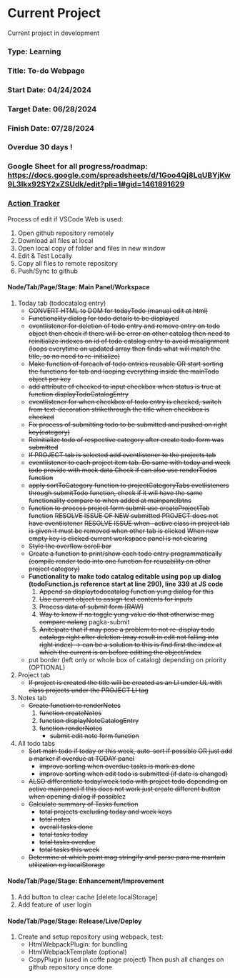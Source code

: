 # Current Project
Current project in development
### Type: Learning
### Title: To-do Webpage
### Start Date: 04/24/2024
### Target Date: 06/28/2024
### Finish Date: 07/28/2024
### Overdue 30 days !

### Google Sheet for all progress/roadmap: https://docs.google.com/spreadsheets/d/1Goo4Qj8LqUBYjKw9L3Ikx92SY2xZSUdk/edit?pli=1#gid=1461891629 

### <u>Action Tracker</u>
Process of edit if VSCode Web is used:
1. Open github repository remotely
2. Download all files at local
3. Open local copy of folder and files in new window
4. Edit & Test Locally
5. Copy all files to remote repository
6. Push/Sync to github

#### Node/Tab/Page/Stage: Main Panel/Workspace
1. Today tab (todocatalog entry)
    - <s>CONVERT HTML to DOM for todayTodo (manual edit at html)</s>
    - <s>Functionality dialog for todo details to be displayed</s>
    - <s>eventlistener for deletion of todo entry and remove entry on todo object then check if there will be error on other catalog then need to reinitialize indexes on id of todo catalog entry to avoid misalignment (loops everytime on updated array then finds what will match the title, so no need to re-initialize)</s>
    - <s>Make function of foreach of todo entries reusable OR start sorting the functions for tab and looping everything inside the mainTodo object per key</s>
    - <s>add attribute of checked to input checkbox when status is true at function displayTodoCatalogEntry</s>
    - <s>eventlistener for when checkbox of todo entry is checked, switch from text-decoration strikethrough the title when checkbox is checked</s>
    - <s>Fix process of submitting todo to be submitted and pushed on right key(category)</s>
    - <s>Reinitialize todo of respective category after create todo form was submitted</s>
    - <s>If PROJECT tab is selected add eventlistener to the projects tab</s>
    - <s>eventlistener to each project item tab. Do same with today and week todo provide with mock data
    Check if can also use renderTodos function</s>
    - <s>apply sortToCategory function to projectCategoryTabs evetlisteners through submitTodo function, check if it will have the same functionality compare to when added at mainpanelbtns</s>
    - <s>function to process project form submit use createProjectTab function</s>
      <s>RESOLVE ISSUE OF NEW submitted PROJECT does not have eventlistener</s>
      <s>RESOLVE ISSUE when -active class in project tab is given it must be removed when other tab is clicked</s>
      <s>When new empty key is clicked current workspace panel is not clearing</s>
    - <s>Style the overflow scroll bar</s>
    - <s>Create a function to print/show each todo entry programmatically (compile render todo into one function for reusability on other project category)</s>
    - <b>Functionality to make todo catalog editable using pop up dialog (todoFunction.js reference start at line 290), line 339 at JS code</b>
        1. <s>Append sa displaytodocatalog function yung dialog for this</s>
        2. <s>Use current object to assign text contents for inputs</s>
        3. <s>Process data of submit form [RAW]</s>
        4. <s>Way to know if na toggle yung value do that otherwise mag compare nalang</s>
            pagka-submit
        5. <s>Anitcipate that if may pose a problem to not re-display todo catalogs right after deletion
            (may result in edit not falling into right index) -> can be a solution to this is find first the index
            at which the current is on before editting the object/index</s>
    - put border (left only or whole box of catalog) depending on priority (OPTIONAL)
2. Project tab
    - <s>If project is created the title will be created as an LI under UL with class projects under the PROJECT LI tag</s>
3. Notes tab
    - <s>Create function to renderNotes</s>
        1. <s>function createNotes</s>
        2. <s>function displayNoteCatalogEntry</s>
        3. <s>function renderNotes</s>
            - <s>submit edit note form function</s>
3. All todo tabs
    - <s>Sort main todo if today or this week, auto-sort if possible OR just add a marker if overdue at TODAY panel</s>
        - <s>improve sorting when overdue tasks is mark as done</s>
        - <s>improve sorting when edit todo is submitted (if date is changed)</s>
    - <s>ALSO differentiate today/week todo with project todo depending on active mainpanel if this does not work just create different button when opening dialog if possible</s>z
    - <s>Calculate summary of Tasks function</s>
        - <s>total projects excluding today and week keys</s>
        - <s>total notes</s>
        - <s>overall tasks done</s>
        - <s>total tasks today</s>
        - <s>total tasks overdue</s>
        - <s>total tasks this week</s>
    - <s>Determine at which point mag stringify and parse para ma mantain utilization ng localStorage</s>

#### Node/Tab/Page/Stage: Enhancement/Improvement
1. Add button to clear cache [delete localStorage]
2. Add feature of user login

#### Node/Tab/Page/Stage: Release/Live/Deploy
1. Create and setup repository using webpack, test:
    - HtmlWebpackPlugin: for bundling
    - HtmlWebpackTemplate (optional)
    - CopyPlugin (used in coffe page project)
    Then push all changes on github repository once done